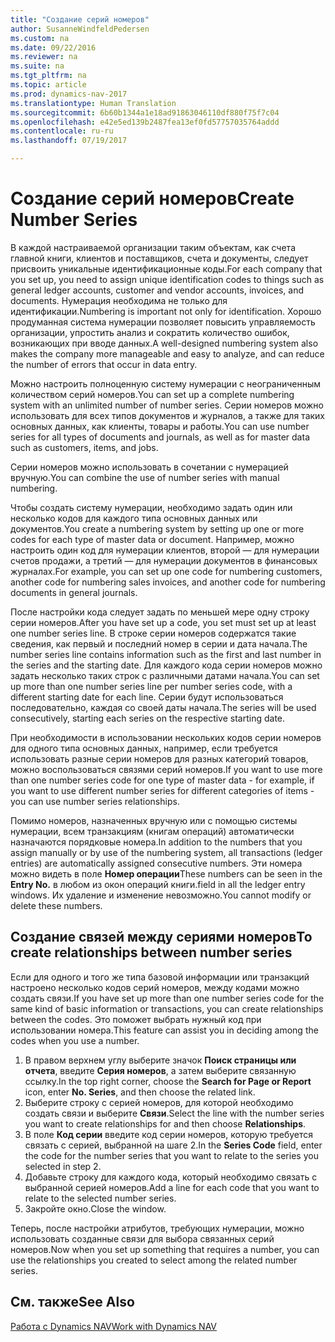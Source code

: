 ```yaml
---
title: "Создание серий номеров"
author: SusanneWindfeldPedersen
ms.custom: na
ms.date: 09/22/2016
ms.reviewer: na
ms.suite: na
ms.tgt_pltfrm: na
ms.topic: article
ms.prod: dynamics-nav-2017
ms.translationtype: Human Translation
ms.sourcegitcommit: 6b60b1344a1e18ad91863046110df880f75f7c04
ms.openlocfilehash: e42e5ed139b2487fea13ef0fd57757035764addd
ms.contentlocale: ru-ru
ms.lasthandoff: 07/19/2017

---
```


# <a name="create-number-series"></a><span data-ttu-id="5f87d-102">Создание серий номеров</span><span class="sxs-lookup"><span data-stu-id="5f87d-102">Create Number Series</span></span>

<span data-ttu-id="5f87d-103">В каждой настраиваемой организации таким объектам, как счета главной книги, клиентов и поставщиков, счета и документы, следует присвоить уникальные идентификационные коды.</span><span class="sxs-lookup"><span data-stu-id="5f87d-103">For each company that you set up, you need to assign unique identification codes to things such as general ledger accounts, customer and vendor accounts, invoices, and documents.</span></span> <span data-ttu-id="5f87d-104">Нумерация необходима не только для идентификации.</span><span class="sxs-lookup"><span data-stu-id="5f87d-104">Numbering is important not only for identification.</span></span> <span data-ttu-id="5f87d-105">Хорошо продуманная система нумерации позволяет повысить управляемость организации, упростить анализ и сократить количество ошибок, возникающих при вводе данных.</span><span class="sxs-lookup"><span data-stu-id="5f87d-105">A well-designed numbering system also makes the company more manageable and easy to analyze, and can reduce the number of errors that occur in data entry.</span></span>

<span data-ttu-id="5f87d-106">Можно настроить полноценную систему нумерации с неограниченным количеством серий номеров.</span><span class="sxs-lookup"><span data-stu-id="5f87d-106">You can set up a complete numbering system with an unlimited number of number series.</span></span> <span data-ttu-id="5f87d-107">Серии номеров можно использовать для всех типов документов и журналов, а также для таких основных данных, как клиенты, товары и работы.</span><span class="sxs-lookup"><span data-stu-id="5f87d-107">You can use number series for all types of documents and journals, as well as for master data such as customers, items, and jobs.</span></span>

<span data-ttu-id="5f87d-108">Серии номеров можно использовать в сочетании с нумерацией вручную.</span><span class="sxs-lookup"><span data-stu-id="5f87d-108">You can combine the use of number series with manual numbering.</span></span>

<span data-ttu-id="5f87d-109">Чтобы создать систему нумерации, необходимо задать один или несколько кодов для каждого типа основных данных или документов.</span><span class="sxs-lookup"><span data-stu-id="5f87d-109">You create a numbering system by setting up one or more codes for each type of master data or document.</span></span> <span data-ttu-id="5f87d-110">Например, можно настроить один код для нумерации клиентов, второй — для нумерации счетов продажи, а третий — для нумерации документов в финансовых журналах.</span><span class="sxs-lookup"><span data-stu-id="5f87d-110">For example, you can set up one code for numbering customers, another code for numbering sales invoices, and another code for numbering documents in general journals.</span></span>

<span data-ttu-id="5f87d-111">После настройки кода следует задать по меньшей мере одну строку серии номеров.</span><span class="sxs-lookup"><span data-stu-id="5f87d-111">After you have set up a code, you set must set up at least one number series line.</span></span> <span data-ttu-id="5f87d-112">В строке серии номеров содержатся такие сведения, как первый и последний номер в серии и дата начала.</span><span class="sxs-lookup"><span data-stu-id="5f87d-112">The number series line contains information such as the first and last number in the series and the starting date.</span></span> <span data-ttu-id="5f87d-113">Для каждого кода серии номеров можно задать несколько таких строк с различными датами начала.</span><span class="sxs-lookup"><span data-stu-id="5f87d-113">You can set up more than one number series line per number series code, with a different starting date for each line.</span></span> <span data-ttu-id="5f87d-114">Серии будут использоваться последовательно, каждая со своей даты начала.</span><span class="sxs-lookup"><span data-stu-id="5f87d-114">The series will be used consecutively, starting each series on the respective starting date.</span></span>

<span data-ttu-id="5f87d-115">При необходимости в использовании нескольких кодов серии номеров для одного типа основных данных, например, если требуется использовать разные серии номеров для разных категорий товаров, можно воспользоваться связями серий номеров.</span><span class="sxs-lookup"><span data-stu-id="5f87d-115">If you want to use more than one number series code for one type of master data - for example, if you want to use different number series for different categories of items - you can use number series relationships.</span></span>

<span data-ttu-id="5f87d-116">Помимо номеров, назначенных вручную или с помощью системы нумерации, всем транзакциям (книгам операций) автоматически назначаются порядковые номера.</span><span class="sxs-lookup"><span data-stu-id="5f87d-116">In addition to the numbers that you assign manually or by use of the numbering system, all transactions (ledger entries) are automatically assigned consecutive numbers.</span></span> <span data-ttu-id="5f87d-117">Эти номера можно видеть в поле **Номер операции**</span><span class="sxs-lookup"><span data-stu-id="5f87d-117">These numbers can be seen in the **Entry No.**</span></span> <span data-ttu-id="5f87d-118">в любом из окон операций книги.</span><span class="sxs-lookup"><span data-stu-id="5f87d-118">field in all the ledger entry windows.</span></span> <span data-ttu-id="5f87d-119">Их удаление и изменение невозможно.</span><span class="sxs-lookup"><span data-stu-id="5f87d-119">You cannot modify or delete these numbers.</span></span>

## <a name="to-create-relationships-between-number-series"></a><span data-ttu-id="5f87d-120">Создание связей между сериями номеров</span><span class="sxs-lookup"><span data-stu-id="5f87d-120">To create relationships between number series</span></span>
<span data-ttu-id="5f87d-121">Если для одного и того же типа базовой информации или транзакций настроено несколько кодов серий номеров, между кодами можно создать связи.</span><span class="sxs-lookup"><span data-stu-id="5f87d-121">If you have set up more than one number series code for the same kind of basic information or transactions, you can create relationships between the codes.</span></span> <span data-ttu-id="5f87d-122">Это поможет выбрать нужный код при использовании номера.</span><span class="sxs-lookup"><span data-stu-id="5f87d-122">This feature can assist you in deciding among the codes when you use a number.</span></span>

1. <span data-ttu-id="5f87d-123">В правом верхнем углу выберите значок **Поиск страницы или отчета**, введите **Серия номеров**, а затем выберите связанную ссылку.</span><span class="sxs-lookup"><span data-stu-id="5f87d-123">In the top right corner, choose the **Search for Page or Report** icon, enter **No. Series**, and then choose the related link.</span></span>
2. <span data-ttu-id="5f87d-124">Выберите строку с серией номеров, для которой необходимо создать связи и выберите **Связи**.</span><span class="sxs-lookup"><span data-stu-id="5f87d-124">Select the line with the number series you want to create relationships for and then choose **Relationships**.</span></span>
3. <span data-ttu-id="5f87d-125">В поле **Код серии** введите код серии номеров, которую требуется связать с серией, выбранной на шаге 2.</span><span class="sxs-lookup"><span data-stu-id="5f87d-125">In the **Series Code** field, enter the code for the number series that you want to relate to the series you selected in step 2.</span></span>
4. <span data-ttu-id="5f87d-126">Добавьте строку для каждого кода, который необходимо связать с выбранной серией номеров.</span><span class="sxs-lookup"><span data-stu-id="5f87d-126">Add a line for each code that you want to relate to the selected number series.</span></span>
5. <span data-ttu-id="5f87d-127">Закройте окно.</span><span class="sxs-lookup"><span data-stu-id="5f87d-127">Close the window.</span></span>

<span data-ttu-id="5f87d-128">Теперь, после настройки атрибутов, требующих нумерации, можно использовать созданные связи для выбора связанных серий номеров.</span><span class="sxs-lookup"><span data-stu-id="5f87d-128">Now when you set up something that requires a number, you can use the relationships you created to select among the related number series.</span></span>

## <a name="see-also"></a><span data-ttu-id="5f87d-129">См. также</span><span class="sxs-lookup"><span data-stu-id="5f87d-129">See Also</span></span>
[<span data-ttu-id="5f87d-130">Работа с Dynamics NAV</span><span class="sxs-lookup"><span data-stu-id="5f87d-130">Work with Dynamics NAV</span></span>](ui-work-product.md)

